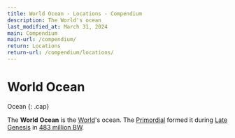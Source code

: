 ```yaml
---
title: World Ocean - Locations - Compendium
description: The World's ocean
last_modified_at: March 31, 2024
main: Compendium
main-url: /compendium/
return: Locations
return-url: /compendium/locations/
---
```


# World Ocean
Ocean
{: .cap}

The **World Ocean** is the [World](/compendium/locations/world/)'s ocean. The [Primordial](/compendium/creatures/primordial/) formed it during [Late Genesis](/compendium/events/genesis/#late-genesis) in [483 million BW](/compendium/events/genesis/#483-million-bw).